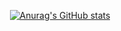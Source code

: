 <div align="center">
  
[![Anurag's GitHub stats](https://github-readme-stats.vercel.app/api?username=mistersoh&theme=buefy&show_icons=true&count_private=true)](https://github.com/anuraghazra/github-readme-stats)
  
</div>

<!--
**mistersoh/mistersoh** is a ✨ _special_ ✨ repository because its `README.md` (this file) appears on your GitHub profile.

Here are some ideas to get you started:

- 🔭 I’m currently working on ...
- 🌱 I’m currently learning ...
- 👯 I’m looking to collaborate on ...
- 🤔 I’m looking for help with ...
- 💬 Ask me about ...
- 📫 How to reach me: ...
- 😄 Pronouns: ...
- ⚡ Fun fact: ...
-->

